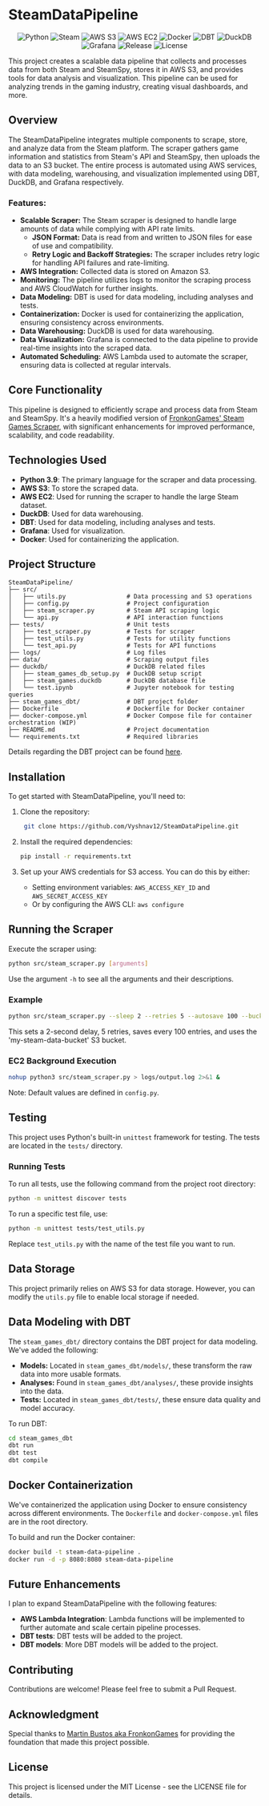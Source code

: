 # SteamDataPipeline

<p align="center">
  <img src="https://img.shields.io/badge/Language-Python-blue?logo=python&logoColor=white" alt="Python" />
  <img src="https://img.shields.io/badge/Steam-API-171A21?logo=steam&logoColor=white" alt="Steam" />
  <img src="https://img.shields.io/badge/AWS-S3-569A31?logo=amazon-s3&logoColor=white" alt="AWS S3" />
  <img src="https://img.shields.io/badge/AWS-EC2-FF9900?logo=amazon-ec2&logoColor=white" alt="AWS EC2" />
  <img src="https://img.shields.io/badge/Docker-2496ED?logo=docker&logoColor=white" alt="Docker" />
  <img src="https://img.shields.io/badge/DBT-FF694B?logo=dbt&logoColor=white" alt="DBT" />
  <img src="https://img.shields.io/badge/DuckDB-FFF000?logo=duckdb&logoColor=black" alt="DuckDB" />
  <img src="https://img.shields.io/badge/Grafana-F46800?logo=grafana&logoColor=white" alt="Grafana" />
  <img src="https://img.shields.io/badge/Release-v1.0-green?logo=rocket&logoColor=white" alt="Release" />
  <img src="https://img.shields.io/github/license/Vyshnav12/dynamic-github-readme-updater" alt="License" />
</p>

This project creates a scalable data pipeline that collects and processes data from both Steam and SteamSpy, stores it in AWS S3, and provides tools for data analysis and visualization. This pipeline can be used for analyzing trends in the gaming industry, creating visual dashboards, and more.

## Overview

The SteamDataPipeline integrates multiple components to scrape, store, and analyze data from the Steam platform. The scraper gathers game information and statistics from Steam's API and SteamSpy, then uploads the data to an S3 bucket. The entire process is automated using AWS services, with data modeling, warehousing, and visualization implemented using DBT, DuckDB, and Grafana respectively.

### Features:
- **Scalable Scraper:** The Steam scraper is designed to handle large amounts of data while complying with API rate limits.
   - **JSON Format:** Data is read from and written to JSON files for ease of use and compatibility.
   - **Retry Logic and Backoff Strategies:** The scraper includes retry logic for handling API failures and rate-limiting.
- **AWS Integration:** Collected data is stored on Amazon S3.
- **Monitoring:** The pipeline utilizes logs to monitor the scraping process and AWS CloudWatch for further insights.
- **Data Modeling:** DBT is used for data modeling, including analyses and tests.
- **Containerization:** Docker is used for containerizing the application, ensuring consistency across environments.
- **Data Warehousing:** DuckDB is used for data warehousing.
- **Data Visualization:** Grafana is connected to the data pipeline to provide real-time insights into the scraped data.
- **Automated Scheduling:** AWS Lambda used to automate the scraper, ensuring data is collected at regular intervals.

## Core Functionality

This pipeline is designed to efficiently scrape and process data from Steam and SteamSpy. It's a heavily modified version of [FronkonGames' Steam Games Scraper](https://github.com/FronkonGames/Steam-Games-Scraper), with significant enhancements for improved performance, scalability, and code readability.

## Technologies Used
- **Python 3.9**: The primary language for the scraper and data processing.
- **AWS S3**: To store the scraped data.
- **AWS EC2**: Used for running the scraper to handle the large Steam dataset.
- **DuckDB**: Used for data warehousing.
- **DBT**: Used for data modeling, including analyses and tests.
- **Grafana**: Used for visualization.
- **Docker**: Used for containerizing the application.


## Project Structure
```
SteamDataPipeline/
├── src/
│   ├── utils.py                 # Data processing and S3 operations
│   ├── config.py                # Project configuration
│   ├── steam_scraper.py         # Steam API scraping logic
│   └── api.py                   # API interaction functions
├── tests/                       # Unit tests
│   ├── test_scraper.py          # Tests for scraper
│   ├── test_utils.py            # Tests for utility functions
│   └── test_api.py              # Tests for API functions
├── logs/                        # Log files
├── data/                        # Scraping output files
├── duckdb/                      # DuckDB related files
│   ├── steam_games_db_setup.py  # DuckDB setup script
│   ├── steam_games.duckdb       # DuckDB database file
│   └── test.ipynb               # Jupyter notebook for testing queries
├── steam_games_dbt/             # DBT project folder
├── Dockerfile                   # Dockerfile for Docker container
├── docker-compose.yml           # Docker Compose file for container orchestration (WIP)
├── README.md                    # Project documentation
└── requirements.txt             # Required libraries
```

Details regarding the DBT project can be found [here](steam_games_dbt/README.md).

## Installation

To get started with SteamDataPipeline, you'll need to:

1. Clone the repository:
   ``` bash
    git clone https://github.com/Vyshnav12/SteamDataPipeline.git
   ```

2. Install the required dependencies:
    ``` bash
    pip install -r requirements.txt
    ```

3. Set up your AWS credentials for S3 access. You can do this by either:
   - Setting environment variables: `AWS_ACCESS_KEY_ID` and `AWS_SECRET_ACCESS_KEY`
   - Or by configuring the AWS CLI: `aws configure`

## Running the Scraper

Execute the scraper using:

```bash
python src/steam_scraper.py [arguments]
```
Use the argument `-h` to see all the arguments and their descriptions.

### Example

```bash
python src/steam_scraper.py --sleep 2 --retries 5 --autosave 100 --bucket my-steam-data-bucket
```

This sets a 2-second delay, 5 retries, saves every 100 entries, and uses the 'my-steam-data-bucket' S3 bucket.

### EC2 Background Execution

```bash
nohup python3 src/steam_scraper.py > logs/output.log 2>&1 &
```

Note: Default values are defined in `config.py`.

## Testing

This project uses Python's built-in `unittest` framework for testing. The tests are located in the `tests/` directory.

### Running Tests

To run all tests, use the following command from the project root directory:

```bash
python -m unittest discover tests
```

To run a specific test file, use:

```bash
python -m unittest tests/test_utils.py
```

Replace `test_utils.py` with the name of the test file you want to run.

## Data Storage

This project primarily relies on AWS S3 for data storage. However, you can modify the `utils.py` file to enable local storage if needed.

## Data Modeling with DBT

The `steam_games_dbt/` directory contains the DBT project for data modeling. We've added the following:

- **Models:** Located in `steam_games_dbt/models/`, these transform the raw data into more usable formats.
- **Analyses:** Found in `steam_games_dbt/analyses/`, these provide insights into the data.
- **Tests:** Located in `steam_games_dbt/tests/`, these ensure data quality and model accuracy.

To run DBT:

```bash
cd steam_games_dbt
dbt run
dbt test
dbt compile
```

## Docker Containerization

We've containerized the application using Docker to ensure consistency across different environments. The `Dockerfile` and `docker-compose.yml` files are in the root directory.

To build and run the Docker container:

```bash
docker build -t steam-data-pipeline .
docker run -d -p 8080:8080 steam-data-pipeline
```

## Future Enhancements

I plan to expand SteamDataPipeline with the following features:
- **AWS Lambda Integration**: Lambda functions will be implemented to further automate and scale certain pipeline processes.
- **DBT tests**: DBT tests will be added to the project.
- **DBT models**: More DBT models will be added to the project.

## Contributing

Contributions are welcome! Please feel free to submit a Pull Request.

## Acknowledgment

Special thanks to [Martin Bustos aka FronkonGames](https://github.com/FronkonGames) for providing the foundation that made this project possible.

## License

This project is licensed under the MIT License - see the LICENSE file for details.

